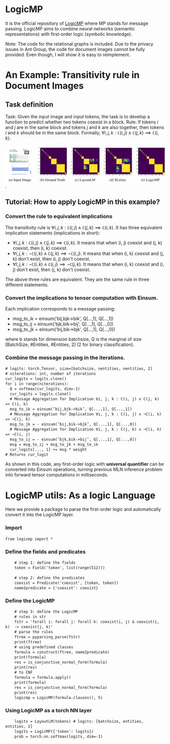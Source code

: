 # LogicMP
It is the official repository of [LogicMP](https://arxiv.org/abs/2309.15458) where MP stands for message passing. LogicMP aims to combine neural networks (semantic representations) with first-order logic (symbolic knowledge). 


Note: The code for the relational graphs is included. Due to the privacy issues in Ant Group, the code for document images cannot be fully provided. Even though, I will show it is easy to reimplement.

# An Example: Transitivity rule in Document Images

## Task definition
Task: Given the input image and input tokens, the task is to develop a function to predict whether two tokens coexist in a block. 
Rule: If tokens $i$ and $j$ are in the same block and tokens $j$ and $k$ are also together, then tokens $i$ and $k$ should be in the same block. Formally, $\forall i, j, k: \mathtt{C}(i, j) \wedge \mathtt{C}(j, k) \implies \mathtt{C}(i, k)$.

![Encoding transitivity rule in image understanding task](figures/logicmp-case.jpeg).

## Tutorial: How to apply LogicMP in this example?

### Convert the rule to equivalent implications
The transitivity rule is $\forall i, j, k: \mathtt{C}(i, j) \wedge \mathtt{C}(j, k) \implies \mathtt{C}(i, k)$. It has three equivalent implication statements (implications in short):

- $\forall i, j, k: \mathtt{C}(i, j) \wedge \mathtt{C}(j, k) \implies \mathtt{C}(i, k)$. It means that when (i, j) coexist and (j, k) coexist, then (i, k) coexist.
- $\forall i, j, k: \neg \mathtt{C}(i, k) \wedge \mathtt{C}(j, k) \implies \neg \mathtt{C}(i, j)$. It means that when (i, k) coexist and (j, k) don't exist, then (i, j) don't coexist.
- $\forall I, j, k: \neg \mathtt{C}(i, k) \wedge \mathtt{C}(i, j) \implies \neg \mathtt{C}(j, k)$. It means that when (i, k) coexist and (i, j) don't exist, then (j, k) don't coexist.

The above three rules are equivalent. They are the same rule in three different statements.

### Convert the implications to tensor computation with Einsum.

Each implication corresponds to a message passing:

- msg_to_ik = einsum('bij,bjk->bik', Q[...,1], Q[...,1]) 
- msg_to_ij = einsum('bjk,bik->bij', Q[...,1], Q[...,0])
- msg_to_jk = einsum('bij,bik->bjk', Q[...,1], Q[...,0])

where b stands for dimension batchsize, Q is the marginal of size [BatchSize, #Entities, #Entities, 2] (2 for binary classification).

### Combine the message passing in the iterations.

```
# logits: torch.Tensor, size=[batchsize, nentities, nentities, 2]
# niterations: int, number of iterations
cur_logits = logits.clone()
for i in range(niterations):
  Q = softmax(cur_logits, dim=-1)
  cur_logits = logits.clone()
  # Message Aggregation for Implication ∀i, j, k : C(i, j) ∧ C(j, k) => C(i, k)
  msg_to_ik = einsum(’bij,bjk->bik’, Q[...,1], Q[...,1])
  # Message Aggregation for Implication ∀i, j, k : C(i, j) ∧ ¬C(i, k) => ¬C(j, k)
  msg_to_jk = - einsum(’bij,bik->bjk’, Q[...,1], Q[...,0])
  # Message Aggregation for Implication ∀i, j, k : C(j, k) ∧ ¬C(i, k) => ¬C(i, j)
  msg_to_ij = - einsum(’bjk,bik->bij’, Q[...,1], Q[...,0])
  msg = msg_to_ij + msg_to_jk + msg_to_ik
  cur_logits[..., 1] += msg * weight
# Returns cur_logit
```

As shown in this code, any first-order logic with **universal quantifier** can be converted into Einsum operations, turning previous MLN inference problem into forward tensor computations in milliseconds.

# LogicMP utils: As a logic Language

Here we provide a package to parse the first-order logic and automatically convert it into the LogicMP layer.

### Import
```
from logicmp import *
```

### Define the fields and predicates
```
    # step 1: define the fields
    token = Field('token', list(range(512)))    

    # step 2: define the predicates
    coexist = Predicate('coexist', [token, token])
    name2predicate = {'coexist': coexist}
```

### Define the LogicMP
```
    # step 3: define the LogicMP
    # rules in str
    fstr = 'forall i: forall j: forall k: coexist(i, j) & coexist(i, k)  -> coexist(j, k)'
    # parse the rules
    ftree = pyparsing_parse(fstr)
    print(ftree)
    # using predefined classes
    formula = construct(ftree, name2predicate)
    print(formula)
    res = is_conjunctive_normal_form(formula)
    print(res)
    # to CNF
    formula = formula.apply()
    print(formula)
    res = is_conjunctive_normal_form(formula)
    print(res)
    logicmp = LogicMP(formula.clauses(), 5)
```

### Using LogicMP as a torch NN layer
```
    logits = LayoutLM(tokens) # logits: [batchsize, entities, entities, 2]
    logits = LogicMP({'token': logits})
    prob = torch.nn.softmax(logits, dim=-1)
```
